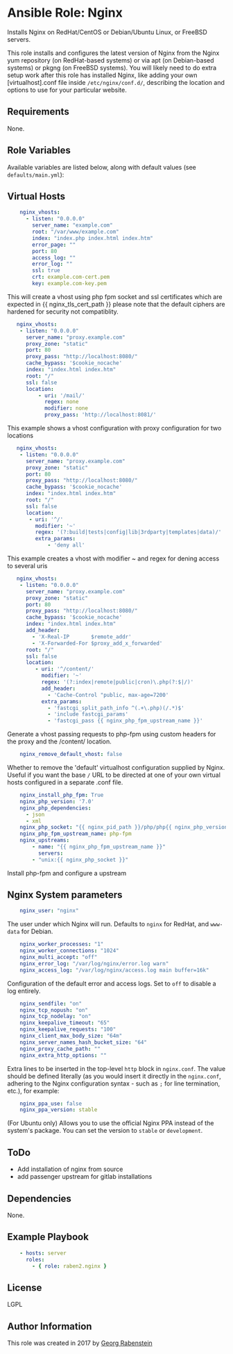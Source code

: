 Ansible Role: Nginx
===================

Installs Nginx on RedHat/CentOS or Debian/Ubuntu Linux, or FreeBSD servers.

This role installs and configures the latest version of Nginx from the Nginx yum repository (on RedHat-based systems) or via apt (on Debian-based systems) or pkgng (on FreeBSD systems). You will likely need to do extra setup work after this role has installed Nginx, like adding your own [virtualhost].conf file inside `/etc/nginx/conf.d/`, describing the location and options to use for your particular website.

## Requirements

None.

## Role Variables

Available variables are listed below, along with default values (see `defaults/main.yml`):

## Virtual Hosts 

```yaml
    nginx_vhosts:
      - listen: "0.0.0.0"
        server_name: "example.com"
        root: "/var/www/example.com"
        index: "index.php index.html index.htm"
        error_page: ""
        port: 80
        access_log: ""
        error_log: ""
        ssl: true
        crt: example.com-cert.pem
        key: example.com-key.pem
```
This will create a vhost using php fpm socket and ssl certificates which are expected in {{ nginx_tls_cert_path }} please note that the default ciphers are hardened for security not compatiblity. 

```yaml 
   nginx_vhosts:
    - listen: "0.0.0.0"
      server_name: "proxy.example.com"
      proxy_zone: "static"
      port: 80
      proxy_pass: "http://localhost:8080/"
      cache_bypass: '$cookie_nocache'
      index: "index.html index.htm"
      root: "/"
      ssl: false
      location:
          - uri: '/mail/'
            regex: none
            modifier: none
            proxy_pass: 'http://localhost:8081/'
```
This example shows a vhost configuration with proxy configuration for two locations

```yaml
   nginx_vhosts:
    - listen: "0.0.0.0"
      server_name: "proxy.example.com"
      proxy_zone: "static"
      port: 80
      proxy_pass: "http://localhost:8080/"
      cache_bypass: '$cookie_nocache'
      index: "index.html index.htm"
      root: "/"
      ssl: false
      location:
       - uri: '^/'
         modifier: '~'
         regex: '(?:build|tests|config|lib|3rdparty|templates|data)/'
         extra_params: 
             - 'deny all'
```
This example creates a vhost with modifier ~ and regex for dening access to several uris

```yaml
   nginx_vhosts:
    - listen: "0.0.0.0"
      server_name: "proxy.example.com"
      proxy_zone: "static"
      port: 80
      proxy_pass: "http://localhost:8080/"
      cache_bypass: '$cookie_nocache'
      index: "index.html index.htm"
      add_header:
        - 'X-Real-IP       $remote_addr'
        - 'X-Forwarded-For $proxy_add_x_forwarded'
      root: "/"
      ssl: false
      location:
         - uri: '^/content/'
           modifier: '~'
           regex: '(?:index|remote|public|cron)\.php(?:$|/)'
           add_header: 
             - 'Cache-Control "public, max-age=7200'
           extra_params:
             - 'fastcgi_split_path_info ^(.+\.php)(/.*)$' 
             - 'include fastcgi_params'
             - 'fastcgi_pass {{ nginx_php_fpm_upstream_name }}'
````
Generate a vhost passing requests to php-fpm using custom headers for the proxy and the /content/ location.

```yaml
    nginx_remove_default_vhost: false
```
Whether to remove the 'default' virtualhost configuration supplied by Nginx. Useful if you want the base `/` URL to be directed at one of your own virtual hosts configured in a separate .conf file.

```yaml
    nginx_install_php_fpm: True
    nginx_php_version: '7.0'
    nginx_php_dependencies:
      - json
      - xml
    nginx_php_socket: "{{ nginx_pid_path }}/php/php{{ nginx_php_version }}-fpm.sock"
    nginx_php_fpm_upstream_name: php-fpm
    nginx_upstreams:
        - name: "{{ nginx_php_fpm_upstream_name }}"
          servers:
        - "unix:{{ nginx_php_socket }}"
```
Install php-fpm and configure a upstream


## Nginx System parameters
```yaml
    nginx_user: "nginx"
```
The user under which Nginx will run. Defaults to `nginx` for RedHat, and `www-data` for Debian.

```yaml
    nginx_worker_processes: "1"
    nginx_worker_connections: "1024"
    nginx_multi_accept: "off"
    nginx_error_log: "/var/log/nginx/error.log warn"
    nginx_access_log: "/var/log/nginx/access.log main buffer=16k"
```
Configuration of the default error and access logs. Set to `off` to disable a log entirely.

```yaml
    nginx_sendfile: "on"
    nginx_tcp_nopush: "on"
    nginx_tcp_nodelay: "on"
    nginx_keepalive_timeout: "65"
    nginx_keepalive_requests: "100"
    nginx_client_max_body_size: "64m"
    nginx_server_names_hash_bucket_size: "64"
    nginx_proxy_cache_path: ""
    nginx_extra_http_options: ""
```
Extra lines to be inserted in the top-level `http` block in `nginx.conf`. The value should be defined literally (as you would insert it directly in the `nginx.conf`, adhering to the Nginx configuration syntax - such as `;` for line termination, etc.), for example:

```yaml
    nginx_ppa_use: false
    nginx_ppa_version: stable
```
(For Ubuntu only) Allows you to use the official Nginx PPA instead of the system's package. You can set the version to `stable` or `development`.

## ToDo
* Add installation of nginx from source
* add passenger upstream for gitlab installations

## Dependencies

None.

## Example Playbook
```yaml
    - hosts: server
      roles:
        - { role: raben2.nginx }
```
## License

LGPL

## Author Information

This role was created in 2017 by [Georg Rabenstein](https://github.com/raben2)